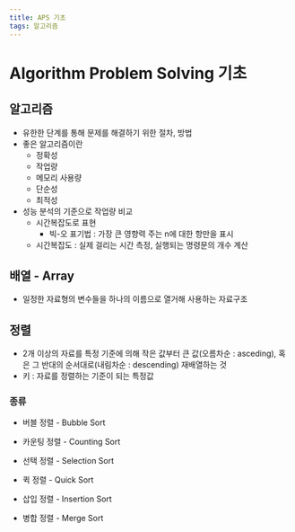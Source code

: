 ```yaml
---
title: APS 기초
tags: 알고리즘
---
```




# Algorithm Problem Solving 기초

## 알고리즘

- 유한한 단계를 통해 문제를 해결하기 위한 절차, 방법
- 좋은 알고리즘이란
  - 정확성
  - 작업량
  - 메모리 사용량
  - 단순성
  - 최적성
- 성능 분석의 기준으로 작업량 비교
  - 시간복잡도로 표현
    - 빅-오 표기법 : 가장 큰 영향력 주는 n에 대한 항만을 표시
  - 시간복잡도 : 실제 걸리는 시간 측정, 실행되는 명령문의 개수 계산



## 배열 - Array

- 일정한 자료형의 변수들을 하나의 이름으로 열거해 사용하는 자료구조



## 정렬

- 2개 이상의 자료를 특정 기준에 의해 작은 값부터 큰 값(오름차순 : asceding), 혹은 그 반대의 순서대로(내림차순 : descending) 재배열하는 것
- 키 : 자료를 정렬하는 기준이 되는 특정값



### 종류

- 버블 정렬 - Bubble Sort

- 카운팅 정렬 - Counting Sort

- 선택 정렬 - Selection Sort

- 퀵 정렬 - Quick Sort

- 삽입 정렬 - Insertion Sort

- 병합 정렬 - Merge Sort



